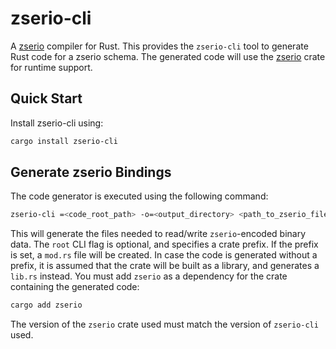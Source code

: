 # zserio-cli

A [zserio](http://zserio.org/) compiler for Rust. This provides the
`zserio-cli` tool to generate Rust code for a zserio schema. The generated code
will use the [zserio](https://crates.io/crates/zserio) crate for runtime
support.

## Quick Start

Install zserio-cli using:

```sh
cargo install zserio-cli
```

## Generate zserio Bindings

The code generator is executed using the following command:

```sh
zserio-cli =<code_root_path> -o=<output_directory> <path_to_zserio_files>
```

This will generate the files needed to read/write `zserio`-encoded binary data.
The `root` CLI flag is optional, and specifies a crate prefix. If the prefix is
set, a `mod.rs` file will be created. In case the code is generated without a
prefix, it is assumed that the crate will be built as a library, and generates
a `lib.rs` instead. You must add `zserio` as a dependency for the crate
containing the generated code:

```sh
cargo add zserio
```

The version of the `zserio` crate used must match the version of `zserio-cli` used.
